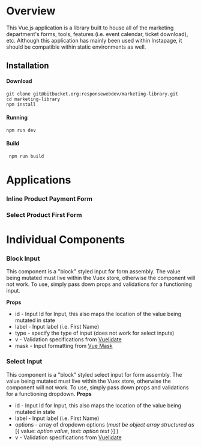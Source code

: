 
# Overview
This Vue.js application is a library built to house all of the marketing department's forms, tools, features (i.e. event calendar, ticket download), etc. Although this application has mainly been used within Instapage, it should be compatible within static environments as well.

## Installation
#### Download
	git clone git@bitbucket.org:responsewebdev/marketing-library.git
	cd marketing-library
	npm install

#### Running
	npm run dev

#### Build
	 npm run build

# Applications
### Inline Product Payment Form

### Select Product First Form

# Individual Components
### Block Input
This component is a "block" styled input for form assembly. The value being mutated must live within the Vuex store, otherwise the component will not work. To use, simply pass down props and validations for a functioning input.

**Props**
 - id - Input Id for Input, this also maps the location of the value being mutated in state
 - label - Input label (i.e. First Name)
 - type - specify the type of input (does not work for select inputs)
 - v - Validation specifications from [Vuelidate](https://monterail.github.io/vuelidate/#sub-package-content)
 - mask - Input formatting from [Vue Mask](https://www.npmjs.com/package/v-mask)

### Select Input
This component is a "block" styled select input for form assembly. The value being mutated must live within the Vuex store, otherwise the component will not work. To use, simply pass down props and validations for a functioning dropdown.
**Props**
 - id - Input Id for Input, this also maps the location of the value being mutated in state
 - label - Input label (i.e. First Name)
 - options - array of dropdown options (*must be object array structured as* [{ value: *option value*, text: *option text* }] )
 - v - Validation specifications from [Vuelidate](https://monterail.github.io/vuelidate/#sub-package-content)

